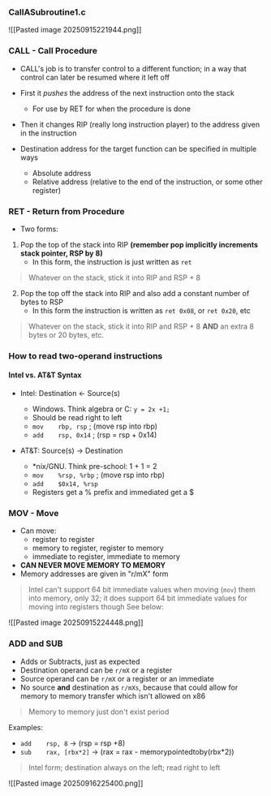 
### CallASubroutine1.c
![[Pasted image 20250915221944.png]]

### CALL - Call Procedure

- CALL's job is to transfer control to a different function; in a way that control can later be resumed where it left off
- First it _pushes_ the address of the next instruction onto the stack
	- For use by RET for when the procedure is done
- Then it changes RIP (really long instruction player) to the address given in the instruction

- Destination address for the target function can be specified in multiple ways
	- Absolute address
	- Relative address (relative to the end of the instruction, or some other register)

### RET - Return from Procedure

- Two forms:
1. Pop the top of the stack into RIP **(remember pop implicitly increments stack pointer, RSP by 8)**
	-  In this form, the instruction is just written as `ret`
> Whatever on the stack, stick it into RIP and RSP + 8

2. Pop the top off the stack into RIP and also add a constant number of bytes to RSP
	- In this form the instruction is written as `ret 0x08`, or `ret 0x20`, etc
> Whatever on the stack, stick it into RIP and RSP + 8 **AND** an extra 8 bytes or 20 bytes, etc.


### How to read two-operand instructions
#### Intel vs. AT&T Syntax

- Intel: Destination <- Source(s)
	- Windows. Think algebra or C: `y = 2x +1;`
	- Should be read right to left
	- `mov    rbp, rsp` ; (move rsp into rbp)
	- `add    rsp, 0x14` ; (rsp = rsp + 0x14)

- AT&T: Source(s) -> Destination
	- \*nix/GNU. Think pre-school: 1 + 1 = 2
	- `mov    %rsp, %rbp` ; (move rsp into rbp)
	- `add    $0x14, %rsp`
	- Registers get a % prefix and immediated get a $

### MOV - Move

- Can move:
	- register to register
	- memory to register, register to memory
	- immediate to register, immediate to memory
- **CAN NEVER MOVE MEMORY TO MEMORY**
- Memory addresses are given in "r/mX" form

> Intel can't support 64 bit immediate values when moving (`mov`) them into memory, only 32; it does support 64 bit immediate values for moving into registers though
> See below:

![[Pasted image 20250915224448.png]]


###  ADD and SUB

- Adds or Subtracts, just as expected
- Destination operand can be `r/mX` or a register
- Source operand can be `r/mX` or a register or an immediate
- No source **and** destination as `r/mXs`, because that could allow for memory to memory transfer which isn't allowed on x86 

> Memory to memory just don't exist period

Examples:
- `add    rsp, 8`  ->  (rsp = rsp +8)
- `sub    rax, [rbx*2]`   ->  (rax = rax - memorypointedtoby(rbx\*2)) 

> Intel form; destination always on the left; read right to left

![[Pasted image 20250916225400.png]]